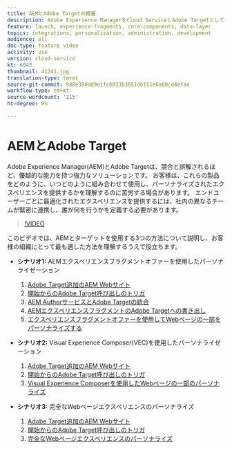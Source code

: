 ```yaml
---
title: AEMとAdobe Targetの概要
description: Adobe Experience ManagerをCloud ServiceとAdobe Targetとして使用し、パーソナライズされたエクスペリエンスを作成し、配信する方法を説明します。
feature: launch, experience-fragments, core-components, data-layer
topics: integrations, personalization, administration, development
audience: all
doc-type: feature video
activity: use
version: cloud-service
kt: 6043
thumbnail: 41241.jpg
translation-type: tm+mt
source-git-commit: 988e390dd9e1fc6033b3651db151e6a60ce4efaa
workflow-type: tm+mt
source-wordcount: '215'
ht-degree: 0%

---
```



# AEMとAdobe Target

Adobe Experience Manager(AEM)とAdobe Targetは、競合と誤解されるほど、優越的な能力を持つ強力なソリューションです。 お客様は、これらの製品をどのように、いつどのように組み合わせて使用し、パーソナライズされたエクスペリエンスを提供するかを理解するのに苦労する場合があります。 エンドユーザーごとに最適化されたエクスペリエンスを提供するには、社内の異なるチームが緊密に連携し、誰が何を行うかを定義する必要があります。

>[!VIDEO](https://video.tv.adobe.com/v/41241?quality=12&learn=on)

このビデオでは、AEMとターゲットを使用する3つの方法について説明し、お客様の組織にとって最も適した方法を理解するうえで役立ちます。

* __シナリオ1:__ AEMエクスペリエンスフラグメントオファーを使用したパーソナライゼーション

   1. [Adobe Target追加のAEM Webサイト](./add-target-launch-extension.md)
   1. [開始からのAdobe Target呼び出しのトリガ](./load-and-fire-target.md)
   1. [AEM AuthorサービスとAdobe Targetの統合](./setup-aem-target-cloud-service.md)
   1. [AEMエクスペリエンスフラグメントのAdobe Targetへの書き出し](./export-experience-fragment-target.md)
   1. [エクスペリエンスフラグメントオファーを使用してWebページの一部をパーソナライズする](./create-target-activity.md)

* __シナリオ2:__ Visual Experience Composer(VEC)を使用したパーソナライゼーション

   1. [Adobe Target追加のAEM Webサイト](./add-target-launch-extension.md)
   1. [開始からのAdobe Target呼び出しのトリガ](./load-and-fire-target.md)
   1. [Visual Experience Composerを使用したWebページの一部のパーソナライズ](./personalization-using-vec.md)

* __シナリオ3:__ 完全なWebページエクスペリエンスのパーソナライズ

   1. [Adobe Target追加のAEM Webサイト](./add-target-launch-extension.md)
   1. [開始からのAdobe Target呼び出しのトリガ](./load-and-fire-target.md)
   1. [完全なWebページエクスペリエンスのパーソナライズ](./personalization-web-page.md)


